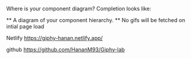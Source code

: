 Where is your component diagram? Completion looks like:

** A diagram of your component hierarchy. ** No gifs will be fetched on intial page load

Netlify https://giphy-hanan.netlify.app/

github https://github.com/HananM93/Giphy-lab